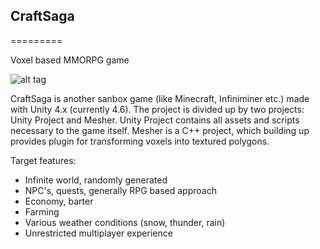 ## CraftSaga
=========

Voxel based MMORPG game

![alt tag](http://i.imgur.com/Lbno4hp.jpg)

CraftSaga is another sanbox game (like Minecraft, Infiniminer etc.) made with Unity 4.x (currently 4.6).
The project is divided up by two projects: Unity Project and Mesher. Unity Project contains all assets and scripts necessary to the game itself. Mesher is a C++ project, which building up provides plugin for transforming voxels into textured polygons.

Target features:

* Infinite world, randomly generated
* NPC's, quests, generally RPG based approach
* Economy, barter
* Farming
* Various weather conditions (snow, thunder, rain)
* Unrestricted multiplayer experience
